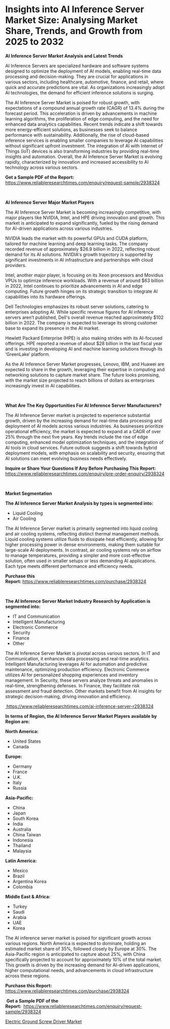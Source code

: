 <p><h1>Insights into AI Inference Server Market Size: Analysing Market Share, Trends, and Growth from 2025 to 2032</h1></p><p><strong>AI Inference Server Market Analysis and Latest Trends</strong></p>
<p><p>AI Inference Servers are specialized hardware and software systems designed to optimize the deployment of AI models, enabling real-time data processing and decision-making. They are crucial for applications in various sectors, including healthcare, automotive, finance, and retail, where quick and accurate predictions are vital. As organizations increasingly adopt AI technologies, the demand for efficient inference solutions is surging.</p><p>The AI Inference Server Market is poised for robust growth, with expectations of a compound annual growth rate (CAGR) of 13.4% during the forecast period. This acceleration is driven by advancements in machine learning algorithms, the proliferation of edge computing, and the need for enhanced data analytics capabilities. Recent trends indicate a shift towards more energy-efficient solutions, as businesses seek to balance performance with sustainability. Additionally, the rise of cloud-based inference services is enabling smaller companies to leverage AI capabilities without significant upfront investment. The integration of AI with Internet of Things (IoT) devices is also transforming industries by providing real-time insights and automation. Overall, the AI Inference Server Market is evolving rapidly, characterized by innovation and increased accessibility to AI technology across various sectors.</p></p>
<p><strong>Get a Sample PDF of the Report:&nbsp;</strong> <a href="https://www.reliableresearchtimes.com/enquiry/request-sample/2938324?utm_campaign=2117&utm_medium=2&utm_source=Github&utm_content=ia&utm_term=15032025&utm_id=ai-inference-server">https://www.reliableresearchtimes.com/enquiry/request-sample/2938324</a></p>
<p>&nbsp;</p>
<p><strong>AI Inference Server Major Market Players</strong></p>
<p><p>The AI Inference Server Market is becoming increasingly competitive, with major players like NVIDIA, Intel, and HPE driving innovation and growth. This market is anticipated to expand significantly, fueled by the rising demand for AI-driven applications across various industries.</p><p>NVIDIA leads the market with its powerful GPUs and CUDA platform, tailored for machine learning and deep learning tasks. The company recorded revenue of approximately $26.9 billion in 2022, reflecting robust demand for its AI solutions. NVIDIA's growth trajectory is supported by significant investments in AI infrastructure and partnerships with cloud providers.</p><p>Intel, another major player, is focusing on its Xeon processors and Movidius VPUs to optimize inference workloads. With a revenue of around $63 billion in 2022, Intel continues to prioritize advancements in AI and edge computing. Future growth hinges on its strategic transition to integrate AI capabilities into its hardware offerings.</p><p>Dell Technologies emphasizes its robust server solutions, catering to enterprises adopting AI. While specific revenue figures for AI inference servers aren’t published, Dell's overall revenue reached approximately $102 billion in 2022. The company is expected to leverage its strong customer base to expand its presence in the AI market.</p><p>Hewlett Packard Enterprise (HPE) is also making strides with its AI-focused offerings. HPE reported a revenue of about $28 billion in the last fiscal year and is investing in developing AI and machine learning solutions through its ‘GreenLake’ platform.</p><p>As the AI Inference Server Market progresses, Lenovo, IBM, and Huawei are expected to share in the growth, leveraging their expertise in computing and networking solutions to capture market share. The future looks promising, with the market size projected to reach billions of dollars as enterprises increasingly invest in AI capabilities.</p></p>
<p>&nbsp;</p>
<p><strong>What Are The Key Opportunities For AI Inference Server Manufacturers?</strong></p>
<p><p>The AI Inference Server market is projected to experience substantial growth, driven by the increasing demand for real-time data processing and deployment of AI models across various industries. As businesses prioritize operational efficiency, the market is expected to expand at a CAGR of over 25% through the next five years. Key trends include the rise of edge computing, enhanced model optimization techniques, and the integration of AI tools in cloud services. Future outlook suggests a shift towards hybrid deployment models, with emphasis on scalability and security, ensuring that AI solutions can meet evolving business needs effectively.</p></p>
<p><strong>Inquire or Share Your Questions If Any Before Purchasing This Report:</strong> <a href="https://www.reliableresearchtimes.com/enquiry/pre-order-enquiry/2938324?utm_campaign=2117&utm_medium=2&utm_source=Github&utm_content=ia&utm_term=15032025&utm_id=ai-inference-server">https://www.reliableresearchtimes.com/enquiry/pre-order-enquiry/2938324</a></p>
<p>&nbsp;</p>
<p><strong>Market Segmentation</strong></p>
<p><strong>The AI Inference Server Market Analysis by types is segmented into:</strong></p>
<p><ul><li>Liquid Cooling</li><li>Air Cooling</li></ul></p>
<p><p>The AI Inference Server market is primarily segmented into liquid cooling and air cooling systems, reflecting distinct thermal management methods. Liquid cooling systems utilize fluids to dissipate heat efficiently, allowing for higher processing power in dense environments, making them suitable for large-scale AI deployments. In contrast, air cooling systems rely on airflow to manage temperatures, providing a simpler and more cost-effective solution, often used in smaller setups or less demanding AI applications. Each type meets different performance and efficiency needs.</p></p>
<p><strong>Purchase this Report:&nbsp;</strong><a href="https://www.reliableresearchtimes.com/purchase/2938324?utm_campaign=2117&utm_medium=2&utm_source=Github&utm_content=ia&utm_term=15032025&utm_id=ai-inference-server">https://www.reliableresearchtimes.com/purchase/2938324</a></p>
<p>&nbsp;</p>
<p><strong>The AI Inference Server Market Industry Research by Application is segmented into:</strong></p>
<p><ul><li>IT and Communication</li><li>Intelligent Manufacturing</li><li>Electronic Commerce</li><li>Security</li><li>Finance</li><li>Other</li></ul></p>
<p><p>The AI Inference Server Market is pivotal across various sectors. In IT and Communication, it enhances data processing and real-time analytics. Intelligent Manufacturing leverages AI for automation and predictive maintenance, optimizing production efficiency. Electronic Commerce utilizes AI for personalized shopping experiences and inventory management. In Security, these servers analyze threats and anomalies in real-time, strengthening defenses. In Finance, they facilitate risk assessment and fraud detection. Other markets benefit from AI insights for strategic decision-making, driving innovation and efficiency.</p></p>
<p><a href="https://www.reliableresearchtimes.com/ai-inference-server-r2938324?utm_campaign=2117&utm_medium=2&utm_source=Github&utm_content=ia&utm_term=15032025&utm_id=ai-inference-server">&nbsp;https://www.reliableresearchtimes.com/ai-inference-server-r2938324</a></p>
<p><strong>In terms of Region, the AI Inference Server Market Players available by Region are:</strong></p>
<p>
    <p> <strong> North America: </strong>
        <ul>
            <li>United States</li>
            <li>Canada</li>
        </ul>
        </p> 
    <p> <strong> Europe: </strong>
        <ul>
            <li>Germany</li>
            <li>France</li>
            <li>U.K.</li>
            <li>Italy</li>
            <li>Russia</li>
        </ul>
        </p> 
    <p> <strong> Asia-Pacific: </strong>
        <ul>
            <li>China</li>
            <li>Japan</li>
            <li>South Korea</li>
            <li>India</li>
            <li>Australia</li>
            <li>China Taiwan</li>
            <li>Indonesia</li>
            <li>Thailand</li>
            <li>Malaysia</li>
        </ul>
        </p> 
    <p> <strong> Latin America: </strong>
        <ul>
            <li>Mexico</li>
            <li>Brazil</li>
            <li>Argentina Korea</li>
            <li>Colombia</li>
        </ul>
        </p> 
    <p> <strong> Middle East & Africa: </strong>
        <ul>
            <li>Turkey</li>
            <li>Saudi</li>
            <li>Arabia</li>
            <li>UAE</li>
            <li>Korea</li>
        </ul>
    </p>
    </p>
<p><p>The AI inference server market is poised for significant growth across various regions. North America is expected to dominate, holding an estimated market share of 35%, followed closely by Europe at 30%. The Asia-Pacific region is anticipated to capture about 25%, with China specifically projected to account for approximately 10% of the total market. This growth is driven by the increasing demand for AI-driven applications, higher computational needs, and advancements in cloud infrastructure across these regions.</p></p>
<p><strong>Purchase this Report: </strong><a href="https://www.reliableresearchtimes.com/purchase/2938324?utm_campaign=2117&utm_medium=2&utm_source=Github&utm_content=ia&utm_term=15032025&utm_id=ai-inference-server">https://www.reliableresearchtimes.com/purchase/2938324</a></p>
<p>&nbsp;<strong>Get a Sample PDF of the Report:&nbsp;&nbsp;</strong><a href="https://www.reliableresearchtimes.com/enquiry/request-sample/2938324?utm_campaign=2117&utm_medium=2&utm_source=Github&utm_content=ia&utm_term=15032025&utm_id=ai-inference-server">https://www.reliableresearchtimes.com/enquiry/request-sample/2938324</a></p>
<p><strong></strong></p>
<p><p><a href="https://github.com/nathandecarvalho/Market-Research-Report-List-6/blob/main/electric-ground-screw-driver-market.md?utm_campaign=2117&utm_medium=2&utm_source=Github&utm_content=ia&utm_term=15032025&utm_id=ai-inference-server">Electric Ground Screw Driver Market</a></p></p>